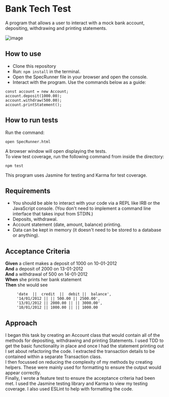 # Bank Tech Test

A program that allows a user to interact with a mock bank account, depositing, withdrawing and printing statements. 

![image](https://user-images.githubusercontent.com/67931571/98008553-85d8d700-1dec-11eb-8fff-6a6538a5e0b0.png)

## How to use

- Clone this repository
- Run: `npm install` in the terminal.
- Open the SpecRunner file in your browser and open the console.
- Interact with the program. Use the commands below as a guide:

```
const account = new Account;
account.deposit(1000.00);
account.withdraw(500.00);
account.printStatement();
```

## How to run tests

Run the command:

```
open SpecRunner.html
```

A browser window will open displaying the tests.  
To view test coverage, run the following command from inside the directory:

```
npm test
```

This program uses Jasmine for testing and Karma for test coverage.

## Requirements

- You should be able to interact with your code via a REPL like IRB or the JavaScript console. (You don't need to implement a command line interface that takes input from STDIN.)
- Deposits, withdrawal.
- Account statement (date, amount, balance) printing.
- Data can be kept in memory (it doesn't need to be stored to a database or anything).

## Acceptance Criteria

**Given** a client makes a deposit of 1000 on 10-01-2012  
**And** a deposit of 2000 on 13-01-2012  
**And** a withdrawal of 500 on 14-01-2012  
**When** she prints her bank statement  
**Then** she would see

```
     'date  ||  credit  ||  debit ||  balance',
     '14/01/2012 || || 500.00 || 2500.00',
     '13/01/2012 || 2000.00 || || 3000.00',
     '10/01/2012 || 1000.00 || || 1000.00
```

## Approach 

I began this task by creating an Account class that would contain all of the methods for depositing, withdrawing and printing Statements. I used TDD to get the basic functionality in place and once I had the statement printing out I set about refactoring the code. I extracted the transaction details to be contained within a separate Transaction class.  
I then focussed on reducing the complexity of my methods by creating helpers. These were mainly used for formatting to ensure the output would appear correctly.  
Finally, I wrote a feature test to ensure the acceptance criteria had been met. 
I used the Jasmine testing library and Karma to view my testing coverage. I also used ESLint to help with formatting the code. 
